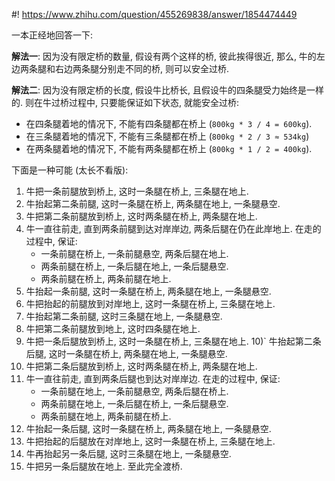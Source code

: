 #! https://www.zhihu.com/question/455269838/answer/1854474449

[comment]: <> (Answer URL: https://www.zhihu.com/question/455269838/answer/1854474449)
[comment]: <> "如何回答华为公司面试题一头牛重800公斤一座桥承重700公斤问牛怎么过桥？"
[comment]: <> (Author Name: https://www.zhihu.com/people/quarrying)


一本正经地回答一下: 

**解法一**: 因为没有限定桥的数量, 假设有两个这样的桥, 彼此挨得很近, 那么, 牛的左边两条腿和右边两条腿分别走不同的桥, 则可以安全过桥.

**解法二**: 因为没有限定桥的长度, 假设牛比桥长, 且假设牛的四条腿受力始终是一样的. 则在牛过桥过程中, 只要能保证如下状态, 就能安全过桥:
- 在四条腿着地的情况下, 不能有四条腿都在桥上 (`800kg * 3 / 4 = 600kg`).
- 在三条腿着地的情况下, 不能有三条腿都在桥上 (`800kg * 2 / 3 ≈ 534kg`)
- 在两条腿着地的情况下, 不能有两条腿都在桥上 (`800kg * 1 / 2 = 400kg`).

下面是一种可能 (太长不看版):
1) 牛把一条前腿放到桥上, 这时一条腿在桥上, 三条腿在地上.
2) 牛抬起第二条前腿, 这时一条腿在桥上, 两条腿在地上, 一条腿悬空.
3) 牛把第二条前腿放到桥上, 这时两条腿在桥上, 两条腿在地上.
4) 牛一直往前走, 直到两条前腿到达对岸岸边, 两条后腿在仍在此岸地上. 在走的过程中, 保证:
    - 一条前腿在桥上, 一条前腿悬空, 两条后腿在地上.
    - 两条前腿在桥上, 一条后腿在地上, 一条后腿悬空.
    - 两条前腿在桥上, 两条前腿在地上.
5) 牛抬起一条前腿, 这时一条腿在桥上, 两条腿在地上, 一条腿悬空.
6) 牛把抬起的前腿放到对岸地上, 这时一条腿在桥上, 三条腿在地上.
7) 牛抬起第二条前腿, 这时三条腿在地上, 一条腿悬空.
8) 牛把第二条前腿放到地上, 这时四条腿在地上.
9) 牛把一条后腿放到桥上, 这时一条腿在桥上, 三条腿在地上.
10)` 牛抬起第二条后腿, 这时一条腿在桥上, 两条腿在地上, 一条腿悬空.
11) 牛把第二条后腿放到桥上, 这时两条腿在桥上, 两条腿在地上.
12) 牛一直往前走, 直到两条后腿也到达对岸岸边. 在走的过程中, 保证:
    - 一条前腿在地上, 一条前腿悬空, 两条后腿在桥上.
    - 两条前腿在地上, 一条后腿在桥上, 一条后腿悬空.
    - 两条前腿在地上, 两条前腿在桥上.
13) 牛抬起一条后腿, 这时一条腿在桥上, 两条腿在地上, 一条腿悬空.
14) 牛把抬起的后腿放在对岸地上, 这时一条腿在桥上, 三条腿在地上.
15) 牛再抬起另一条后腿, 这时三条腿在地上, 一条腿悬空.
16) 牛把另一条后腿放在地上. 至此完全渡桥.

